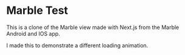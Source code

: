 # Marble Test

This is a clone of the Marble view made with Next.js from the Marble Android and IOS app.

I made this to demonstrate a different loading animation.
